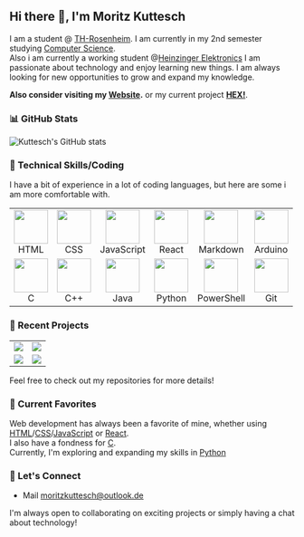 ## Hi there 👋, I'm Moritz Kuttesch

I am a student @ [TH-Rosenheim](https://www.th-rosenheim.de/). I am currently in my 2nd semester studying [Computer Science](https://www.th-rosenheim.de/studium/studiengaenge/bachelorstudiengaenge/informatik-bsc/).  
Also i am currently a working student @[Heinzinger Elektronics](https://www.heinzinger.de)
I am passionate about technology and enjoy learning new things. I am always looking for new opportunities to grow and expand my knowledge.  

**Also consider visiting my [**Website**](https://Kuttesch.github.io).** or my current project [**HEX!**](https://Kuttesch.github.io/hex).

### 📊 GitHub Stats

![Kuttesch's GitHub stats](https://github-readme-stats.vercel.app/api?username=Kuttesch&theme=transparent&hide_border=false&include_all_commits=false&count_private=true&hide=issues,contribs)

### 🔧 Technical Skills/Coding

I have a bit of experience in a lot of coding languages, but here are some i am more comfortable with.

<table>
  <tr>
    <td align="center">
        <img src="https://cdn.jsdelivr.net/gh/devicons/devicon/icons/html5/html5-plain.svg" width="60" height="60" />
        <br />HTML
    </td>
    <td align="center"><img src="https://cdn.jsdelivr.net/gh/devicons/devicon/icons/css3/css3-plain.svg" width="60" height="60" /><br />CSS</td>
    <td align="center"><img src="https://cdn.jsdelivr.net/gh/devicons/devicon/icons/javascript/javascript-plain.svg" width="60" height="60" /><br />JavaScript</td>
    <td align="center"><img src="https://cdn.jsdelivr.net/gh/devicons/devicon/icons/react/react-original.svg" width="60" height="60" /><br />React</td>
    <td align="center"><img src="https://cdn.jsdelivr.net/gh/devicons/devicon/icons/markdown/markdown-original.svg" width="60" height="60" /><br />Markdown</td>
    <td align="center"><img src="https://cdn.jsdelivr.net/gh/devicons/devicon/icons/arduino/arduino-plain.svg" width="60" height="60" /><br />Arduino</td>
  </tr>
  <tr>
    <td align="center"><img src="https://cdn.jsdelivr.net/gh/devicons/devicon/icons/c/c-plain.svg" width="60" height="60" /><br />C</td>
    <td align="center"><img src="https://cdn.jsdelivr.net/gh/devicons/devicon/icons/cplusplus/cplusplus-plain.svg" width="60" height="60" /><br />C++</td>
    <td align="center"><img src="https://cdn.jsdelivr.net/gh/devicons/devicon/icons/java/java-plain.svg" width="60" height="60" /><br />Java</td>
    <td align="center"><img src="https://cdn.jsdelivr.net/gh/devicons/devicon/icons/python/python-plain.svg" width="60" height="60" /><br />Python</td>
    <td align="center"><img src="https://cdn.jsdelivr.net/gh/devicons/devicon/icons/powershell/powershell-plain.svg" width="60" height="60" /><br />PowerShell</td>
    <td align="center"><img src="https://cdn.jsdelivr.net/gh/devicons/devicon/icons/git/git-plain.svg" width="60" height="60" /><br />Git</td>
  </tr>
</table>

### 🚀 Recent Projects

<table>
    <tr>
        <td>
            <a href="https://github.com/Kuttesch/hex">
                <img src="https://github-readme-stats.vercel.app/api/pin/?username=Kuttesch&repo=hex&theme=dark" />
            </a>
        </td>
        <td>
            <a href="https://github.com/Kuttesch/kuttesch.github.io">
                <img src="https://github-readme-stats.vercel.app/api/pin/?username=Kuttesch&repo=kuttesch.github.io&theme=dark" />
            </a>
        </td>
    </tr>
    <tr>
        <td>   
            <a href="https://github.com/Kuttesch/SysInfo">
                <img src="https://github-readme-stats.vercel.app/api/pin/?username=Kuttesch&repo=SysInfo&theme=dark" />
            </a>
        </td>
        <td>
            <a href="https://github.com/Kuttesch/instAll">
                <img src="https://github-readme-stats.vercel.app/api/pin/?username=Kuttesch&repo=install&theme=dark" />
            </a>
        </td>
    </tr>
</table>

Feel free to check out my repositories for more details!

### 🌱 Current Favorites

Web development has always been a favorite of mine, whether using [HTML](https://developer.mozilla.org/en-US/docs/Web/HTML)/[CSS](https://developer.mozilla.org/en-US/docs/Web/CSS)/[JavaScript](https://developer.mozilla.org/en-US/docs/Web/JavaScript) or [React](https://react.dev/).  
I also have a fondness for [C](https://devdocs.io/c/).   
Currently, I'm exploring and expanding my skills in [Python](https://www.python.org/)

### 💬 Let's Connect

* Mail [moritzkuttesch@outlook.de](mailto:moritzkuttesch@outlook.de?subject=GitHub)

I'm always open to collaborating on exciting projects or simply having a chat about technology!
